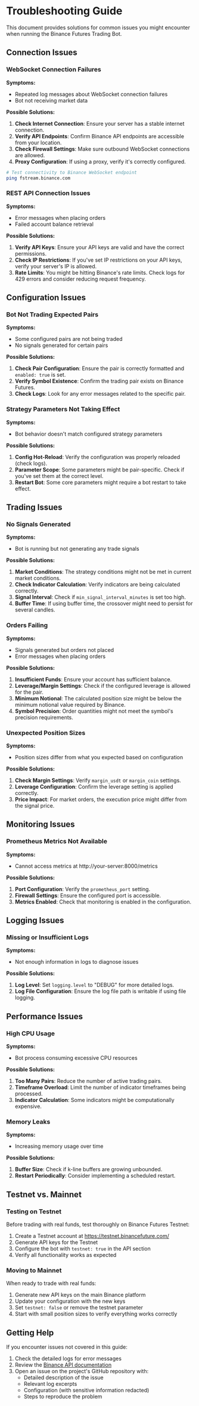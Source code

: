 # Troubleshooting Guide

This document provides solutions for common issues you might encounter when running the Binance Futures Trading Bot.

## Connection Issues

### WebSocket Connection Failures

**Symptoms:**
- Repeated log messages about WebSocket connection failures
- Bot not receiving market data

**Possible Solutions:**
1. **Check Internet Connection**: Ensure your server has a stable internet connection.
2. **Verify API Endpoints**: Confirm Binance API endpoints are accessible from your location.
3. **Check Firewall Settings**: Make sure outbound WebSocket connections are allowed.
4. **Proxy Configuration**: If using a proxy, verify it's correctly configured.

```bash
# Test connectivity to Binance WebSocket endpoint
ping fstream.binance.com
```

### REST API Connection Issues

**Symptoms:**
- Error messages when placing orders
- Failed account balance retrieval

**Possible Solutions:**
1. **Verify API Keys**: Ensure your API keys are valid and have the correct permissions.
2. **Check IP Restrictions**: If you've set IP restrictions on your API keys, verify your server's IP is allowed.
3. **Rate Limits**: You might be hitting Binance's rate limits. Check logs for 429 errors and consider reducing request frequency.

## Configuration Issues

### Bot Not Trading Expected Pairs

**Symptoms:**
- Some configured pairs are not being traded
- No signals generated for certain pairs

**Possible Solutions:**
1. **Check Pair Configuration**: Ensure the pair is correctly formatted and `enabled: true` is set.
2. **Verify Symbol Existence**: Confirm the trading pair exists on Binance Futures.
3. **Check Logs**: Look for any error messages related to the specific pair.

### Strategy Parameters Not Taking Effect

**Symptoms:**
- Bot behavior doesn't match configured strategy parameters

**Possible Solutions:**
1. **Config Hot-Reload**: Verify the configuration was properly reloaded (check logs).
2. **Parameter Scope**: Some parameters might be pair-specific. Check if you've set them at the correct level.
3. **Restart Bot**: Some core parameters might require a bot restart to take effect.

## Trading Issues

### No Signals Generated

**Symptoms:**
- Bot is running but not generating any trade signals

**Possible Solutions:**
1. **Market Conditions**: The strategy conditions might not be met in current market conditions.
2. **Check Indicator Calculation**: Verify indicators are being calculated correctly.
3. **Signal Interval**: Check if `min_signal_interval_minutes` is set too high.
4. **Buffer Time**: If using buffer time, the crossover might need to persist for several candles.

### Orders Failing

**Symptoms:**
- Signals generated but orders not placed
- Error messages when placing orders

**Possible Solutions:**
1. **Insufficient Funds**: Ensure your account has sufficient balance.
2. **Leverage/Margin Settings**: Check if the configured leverage is allowed for the pair.
3. **Minimum Notional**: The calculated position size might be below the minimum notional value required by Binance.
4. **Symbol Precision**: Order quantities might not meet the symbol's precision requirements.

### Unexpected Position Sizes

**Symptoms:**
- Position sizes differ from what you expected based on configuration

**Possible Solutions:**
1. **Check Margin Settings**: Verify `margin_usdt` or `margin_coin` settings.
2. **Leverage Configuration**: Confirm the leverage setting is applied correctly.
3. **Price Impact**: For market orders, the execution price might differ from the signal price.

## Monitoring Issues

### Prometheus Metrics Not Available

**Symptoms:**
- Cannot access metrics at http://your-server:8000/metrics

**Possible Solutions:**
1. **Port Configuration**: Verify the `prometheus_port` setting.
2. **Firewall Settings**: Ensure the configured port is accessible.
3. **Metrics Enabled**: Check that monitoring is enabled in the configuration.

## Logging Issues

### Missing or Insufficient Logs

**Symptoms:**
- Not enough information in logs to diagnose issues

**Possible Solutions:**
1. **Log Level**: Set `logging.level` to "DEBUG" for more detailed logs.
2. **Log File Configuration**: Ensure the log file path is writable if using file logging.

## Performance Issues

### High CPU Usage

**Symptoms:**
- Bot process consuming excessive CPU resources

**Possible Solutions:**
1. **Too Many Pairs**: Reduce the number of active trading pairs.
2. **Timeframe Overload**: Limit the number of indicator timeframes being processed.
3. **Indicator Calculation**: Some indicators might be computationally expensive.

### Memory Leaks

**Symptoms:**
- Increasing memory usage over time

**Possible Solutions:**
1. **Buffer Size**: Check if k-line buffers are growing unbounded.
2. **Restart Periodically**: Consider implementing a scheduled restart.

## Testnet vs. Mainnet

### Testing on Testnet

Before trading with real funds, test thoroughly on Binance Futures Testnet:

1. Create a Testnet account at https://testnet.binancefuture.com/
2. Generate API keys for the Testnet
3. Configure the bot with `testnet: true` in the API section
4. Verify all functionality works as expected

### Moving to Mainnet

When ready to trade with real funds:

1. Generate new API keys on the main Binance platform
2. Update your configuration with the new keys
3. Set `testnet: false` or remove the testnet parameter
4. Start with small position sizes to verify everything works correctly

## Getting Help

If you encounter issues not covered in this guide:

1. Check the detailed logs for error messages
2. Review the [Binance API documentation](https://binance-docs.github.io/apidocs/futures/en/)
3. Open an issue on the project's GitHub repository with:
   - Detailed description of the issue
   - Relevant log excerpts
   - Configuration (with sensitive information redacted)
   - Steps to reproduce the problem
